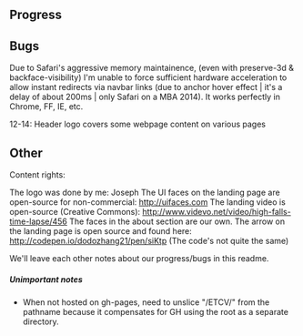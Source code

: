 ## Progress



## Bugs

Due to Safari's aggressive memory maintainence, (even with preserve-3d & backface-visibility) I'm unable to force sufficient hardware acceleration to allow instant redirects via navbar links (due to anchor hover effect | it's a delay of about 200ms | only Safari on a MBA 2014). It works perfectly in Chrome, FF, IE, etc.

12-14: Header logo covers some webpage content on various pages


## Other
Content rights:

The logo was done by me: Joseph
The UI faces on the landing page are open-source for non-commercial: http://uifaces.com
The landing video is open-source (Creative Commons): http://www.videvo.net/video/high-falls-time-lapse/456
The faces in the about section are our own.
The arrow on the landing page is open source and found here: http://codepen.io/dodozhang21/pen/siKtp (The code's not quite the same)

We'll leave each other notes about our progress/bugs in this readme.


##### Unimportant notes
- When not hosted on gh-pages, need to unslice "/ETCV/" from the pathname because it compensates for GH using the root as a separate directory.
